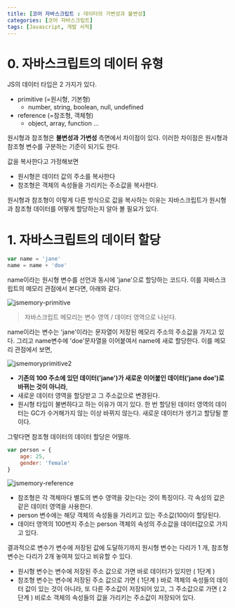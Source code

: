 ```yaml
---
title: [코어 자바스크립트 : 데이터의 가변성과 불변성]
categories: [코어 자바스크립트]
tags: [Javascript, 개발 서적]
---
```


# 0. 자바스크립트의 데이터 유형

JS의 데이터 타입은 2 가지가 있다.
- primitive (=원시형, 기본형) 
  - number, string, boolean, null, undefined 
- reference (=참조형, 객체형)
  - object, array, function ...

원시형과 참조형은 **불변성과 가변성** 측면에서 차이점이 있다. 
이러한 차이점은 원시형과 참조형 변수를 구분하는 기준이 되기도 한다. 

값을 복사한다고 가정해보면

  - 원시형은 데이터 값의 주소를 복사한다
  - 참조형은 객체의 속성들을 가리키는 주소값을 복사한다. 

원시형과 참조형이 이렇게 다른 방식으로 값을 복사하는 이유는 자바스크립트가 원시형과 참조형 데이터를 어떻게 할당하는지 알아 볼 필요가 있다. 

# 1. 자바스크립트의 데이터 할당 

```Javascript
var name = 'jane'
name = name + 'doe'
```
name이라는 원시형 변수를 선언과 동시에 'jane'으로 할당하는 코드다. 이를 자바스크립트의 메모리 관점에서 본다면, 아래와 같다.

![jsmemory-primitive](https://user-images.githubusercontent.com/20367043/192150220-4a1be289-3fa7-4726-ac67-45d072356a7e.png)

> 자바스크립트 메모리는 변수 영역 / 데이터 영역으로 나뉜다.

name이라는 변수는 'jane'이라는 문자열이 저장된 메모리 주소의 주소값을 가지고 있다. 
그리고 name변수에 'doe'문자열을 이어붙여서 name에 새로 할당한다. 이를 메모리 관점에서 보면, 

![jsmemoryprimitive2](https://user-images.githubusercontent.com/20367043/192150495-08f861f0-c036-4e98-8ca5-1eaa8d060dfc.png)

- **기존의 100 주소에 있던 데이터('jane')가 새로운 이어붙인 데이터('jane doe')로 바뀌는 것이 아니라**, 
- 새로운 데이터 영역을 할당받고 그 주소값으로 변경된다. 
- 원시형 타입이 불변하다고 하는 이유가 여기 있다. 한 번 할당된 데이터 영역의 데이터는 GC가 수거해가지 않는 이상 바뀌지 않는다. 새로운 데이터가 생기고 할당될 뿐이다. 

그렇다면 참조형 데이터의 데이터 할당은 어떨까. 

```Javascript
var person = {
    age: 25, 
    gender: 'female'
}
```
![jsmemory-reference](https://user-images.githubusercontent.com/20367043/192150984-92fa7cd6-b9d7-4bac-a2c6-f4e81484d2b4.png)

- 참조형은 각 객체마다 별도의 변수 영역을 갖는다는 것이 특징이다. 각 속성의 값은 같은 데이터 영역을 사용한다. 
- person 변수에는 해당 객체의 속성들을 가리키고 있는 주소값(100)이 할당된다. 
- 데이터 영역의 100번지 주소는 person 객체의 속성의 주소값을 데이터값으로 가지고 있다. 
  
결과적으로 변수가 변수에 저장된 값에 도달하기까지 원시형 변수는 다리가 1 개, 참조형 변수는 다리가 2개 놓여져 있다고 비유할 수 있다.

- 원시형 변수는 변수에 저장된 주소 값으로 가면 바로 데이터가 있지만 ( 1단계 )
- 참조형 변수는 변수에 저장된 주소 값으로 가면 ( 1단계 ) 바로 객체의 속성들의 데이터 값이 있는 것이 아니라, 또 다른 주소값이 저장되어 있고, 그 주소값으로 가면 ( 2단계 ) 비로소 객체의 속성들의 값을 가리키는 주소값이 저장되어 있다. 



